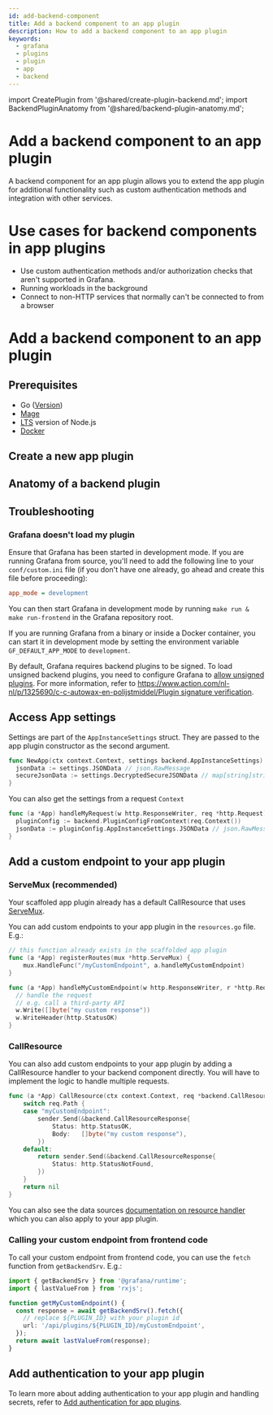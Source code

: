 ```yaml
---
id: add-backend-component
title: Add a backend component to an app plugin
description: How to add a backend component to an app plugin
keywords:
  - grafana
  - plugins
  - plugin
  - app
  - backend
---
```


import CreatePlugin from '@shared/create-plugin-backend.md';
import BackendPluginAnatomy from '@shared/backend-plugin-anatomy.md';

# Add a backend component to an app plugin

A backend component for an app plugin allows you to extend the app plugin for additional functionality such as custom authentication methods and integration with other services.

# Use cases for backend components in app plugins

- Use custom authentication methods and/or authorization checks that aren't supported in Grafana.
- Running workloads in the background
- Connect to non-HTTP services that normally can't be connected to from a browser

# Add a backend component to an app plugin

## Prerequisites

- Go ([Version](https://github.com/grafana/plugin-tools/blob/main/packages/create-plugin/templates/backend/go.mod#L3))
- [Mage](https://magefile.org/)
- [LTS](https://nodejs.dev/en/about/releases/) version of Node.js
- [Docker](https://docs.docker.com/get-docker/)

## Create a new app plugin

<CreatePlugin pluginType="app" />

## Anatomy of a backend plugin

<BackendPluginAnatomy pluginType="app" />

## Troubleshooting

### Grafana doesn't load my plugin

Ensure that Grafana has been started in development mode. If you are running Grafana from source, you'll need to add the following line to your `conf/custom.ini` file (if you don't have one already, go ahead and create this file before proceeding):

```ini
app_mode = development
```

You can then start Grafana in development mode by running `make run & make run-frontend` in the Grafana repository root.

If you are running Grafana from a binary or inside a Docker container, you can start it in development mode by setting the environment variable `GF_DEFAULT_APP_MODE` to `development`.

By default, Grafana requires backend plugins to be signed. To load unsigned backend plugins, you need to
configure Grafana to [allow unsigned plugins](https://grafana.com/docs/grafana/latest/administration/plugin-management/#allow-unsigned-plugins).
For more information, refer to [https://www.action.com/nl-nl/p/1325690/c-c-autowax-en-polijstmiddel/Plugin signature verification](https://grafana.com/docs/grafana/latest/administration/plugin-management/#backend-plugins).

## Access App settings

Settings are part of the `AppInstanceSettings` struct. They are passed to the app plugin constructor as the second argument.

```go title="src/app.go"
func NewApp(ctx context.Context, settings backend.AppInstanceSettings) (instancemgmt.Instance, error) {
  jsonData := settings.JSONData // json.RawMessage
  secureJsonData := settings.DecryptedSecureJSONData // map[string]string
}
```

You can also get the settings from a request `Context`

```go title="src/resources.go"
func (a *App) handleMyRequest(w http.ResponseWriter, req *http.Request) {
  pluginConfig := backend.PluginConfigFromContext(req.Context())
  jsonData := pluginConfig.AppInstanceSettings.JSONData // json.RawMessage
}
```

## Add a custom endpoint to your app plugin

### ServeMux (recommended)

Your scaffoled app plugin already has a default CallResource that uses [ServeMux](https://pkg.go.dev/net/http#ServeMux).

You can add custom endpoints to your app plugin in the `resources.go` file. E.g.:

```go title="resources.go"
// this function already exists in the scaffolded app plugin
func (a *App) registerRoutes(mux *http.ServeMux) {
	mux.HandleFunc("/myCustomEndpoint", a.handleMyCustomEndpoint)
}

func (a *App) handleMyCustomEndpoint(w http.ResponseWriter, r *http.Request) {
  // handle the request
  // e.g. call a third-party API
  w.Write([]byte("my custom response"))
  w.WriteHeader(http.StatusOK)
}
```

### CallResource

You can also add custom endpoints to your app plugin by adding a CallResource handler to your backend component directly. You will have to implement the logic to handle multiple requests.

```go title="app.go"
func (a *App) CallResource(ctx context.Context, req *backend.CallResourceRequest, sender backend.CallResourceResponseSender) error {
	switch req.Path {
	case "myCustomEndpoint":
		sender.Send(&backend.CallResourceResponse{
			Status: http.StatusOK,
			Body:   []byte("my custom response"),
		})
	default:
		return sender.Send(&backend.CallResourceResponse{
			Status: http.StatusNotFound,
		})
	}
	return nil
}
```

You can also see the data sources [documentation on resource handler](../data-source-plugins/add-resource-handler.md) which you can also apply to your app plugin.

### Calling your custom endpoint from frontend code

To call your custom endpoint from frontend code, you can use the `fetch` function from `getBackendSrv`. E.g.:

```ts
import { getBackendSrv } from '@grafana/runtime';
import { lastValueFrom } from 'rxjs';

function getMyCustomEndpoint() {
  const response = await getBackendSrv().fetch({
    // replace ${PLUGIN_ID} with your plugin id
    url: '/api/plugins/${PLUGIN_ID}/myCustomEndpoint',
  });
  return await lastValueFrom(response);
}
```

## Add authentication to your app plugin

To learn more about adding authentication to your app plugin and handling secrets, refer to [Add authentication for app plugins](./add-authentication-for-app-plugins.md).
